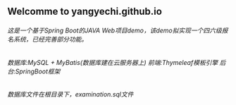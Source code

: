 ## Welcomme to yangyechi.github.io

###### 这是一个基于Spring Boot的JAVA Web项目demo，该demo拟实现一个四六级报名系统，已经完善部分功能。
###### 数据库:MySQL + MyBatis(数据库建在云服务器上)   前端:Thymeleaf模板引擎    后台:SpringBoot框架
###### 数据库文件在根目录下，examination.sql文件

